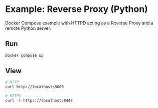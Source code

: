 # Example: Reverse Proxy (Python)

Docker Compose example with HTTPD acting as a Reverse Proxy and a remote Python server.

## Run
```bash
docker compose up
```

## View
```bash
# HTTP
curl http://localhost:8000

# HTTPS
curl -k https://localhost:8443
```
